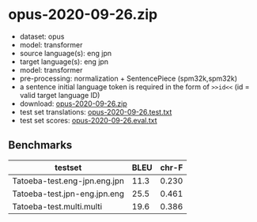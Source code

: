 # opus-2020-09-26.zip

* dataset: opus
* model: transformer
* source language(s): eng jpn
* target language(s): eng jpn
* model: transformer
* pre-processing: normalization + SentencePiece (spm32k,spm32k)
* a sentence initial language token is required in the form of `>>id<<` (id = valid target language ID)
* download: [opus-2020-09-26.zip](https://object.pouta.csc.fi/Tatoeba-MT-models/jpx-jpx/opus-2020-09-26.zip)
* test set translations: [opus-2020-09-26.test.txt](https://object.pouta.csc.fi/Tatoeba-MT-models/jpx-jpx/opus-2020-09-26.test.txt)
* test set scores: [opus-2020-09-26.eval.txt](https://object.pouta.csc.fi/Tatoeba-MT-models/jpx-jpx/opus-2020-09-26.eval.txt)

## Benchmarks

| testset               | BLEU  | chr-F |
|-----------------------|-------|-------|
| Tatoeba-test.eng-jpn.eng.jpn 	| 11.3 	| 0.230 |
| Tatoeba-test.jpn-eng.jpn.eng 	| 25.5 	| 0.461 |
| Tatoeba-test.multi.multi 	| 19.6 	| 0.386 |

